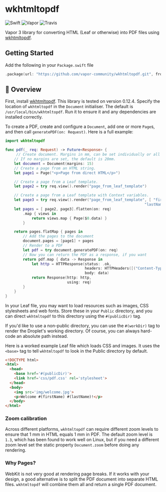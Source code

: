# wkhtmltopdf

![Swift](http://img.shields.io/badge/swift-4.2-brightgreen.svg)
![Vapor](http://img.shields.io/badge/vapor-3.0-brightgreen.svg)
![Travis](https://travis-ci.org/vapor-community/wkhtmltopdf.svg?branch=master)

Vapor 3 library for converting HTML (Leaf or otherwise) into PDF files using
[wkhtmltopdf](http://wkhtmltopdf.org/).

## Getting Started

Add the following in your `Package.swift` file
```Swift
.package(url: "https://github.com/vapor-community/wkhtmltopdf.git", from: "2.0.0"),
```

## 📘 Overview

First, install [wkhtmltopdf](http://wkhtmltopdf.org/downloads.html). This 
library is tested on version 0.12.4. Specify the location of `wkhtmltopdf` 
in the `Document` initialiser. The default is `/usr/local/bin/wkhtmltopdf`. 
Run it to ensure it and any dependencies are installed correctly.

To create a PDF, create and configure a `Document`, add one or more `Page`s,
and then call `generatePDF(on: Request)`. Here is a full example:

```Swift
import wkhtmltopdf

func pdf(_ req: Request) -> Future<Response> {
     // Create document. Margins in mm, can be set individually or all at once.
    // If no margins are set, the default is 20mm.
    let document = Document(margins: 15)
    // Create a page from an HTML string.
    let page1 = Page("<p>Page from direct HTML</p>")

    // Create a page from a Leaf template.
    let page2 = try req.view().render("page_from_leaf_template")

    // Create a page from a Leaf template with Context variables.
    let page3 = try req.view().render("page_from_leaf_template", [ "firstName": "Peter",
                                                               "lastName": "Pan"])
    let pages = [ page2, page3].flatten(on: req)
        .map { views in
            return views.map { Page($0.data) }
        }

    return pages.flatMap { pages in
        // Add the pages to the document
        document.pages = [page1] + pages
        // Render to a PDF
        let pdf = try document.generatePDF(on: req)
        // Now you can return the PDF as a response, if you want
        return pdf.map { data -> Response in
            let http = HTTPResponse(status: .ok,
                                    headers: HTTPHeaders([("Content-Type", "application/pdf")]),
                                    body: data)
            return Response(http: http,
                            using: req)
        }
    }
}
```

In your Leaf file, you may want to load resources such as images, CSS
stylesheets and web fonts. Store these in your `Public` directory, and you can
direct `wkhtmltopdf` to this directory using the `#(publicDir)` tag.

If you'd like to use a non-public directory, you can use the `#(workDir)` tag
to render the Droplet's working directory. Of course, you can always hard-code
an absolute path instead.

Here is a worked example Leaf file which loads CSS and images. It uses the
`<base>` tag to tell `wkhtmltopdf` to look in the Public directory by default.

```HTML
<!DOCTYPE html>
<html>
  <head>
    <base href='#(publicDir)'>
    <link href='css/pdf.css' rel='stylesheet'>
  </head>
  <body>
    <img src='img/welcome.jpg'>
    <p>Welcome #(firstName) #(lastName)!</p>
  </body>
</html>
```

### Zoom calibration

Across different platforms, `wkhtmltopdf` can require different zoom levels to
ensure that 1 mm in HTML equals 1 mm in PDF. The default zoom level is `1.3`,
which has been found to work well on Linux, but if you need a different zoom
level set the static property `Document.zoom` before doing any rendering.

### Why Pages?

WebKit is not very good at rendering page breaks. If it works with your design,
a good alternative is to split the PDF document into separate HTML files.
`wkhtmltopdf` will combine them all and return a single PDF document.
